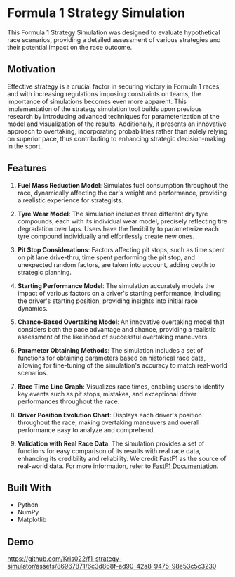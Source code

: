 # Formula 1 Strategy Simulation

This Formula 1 Strategy Simulation was designed to evaluate hypothetical race scenarios, providing a detailed assessment of various strategies and their potential impact on the race outcome.

## Motivation

Effective strategy is a crucial factor in securing victory in Formula 1 races, and with increasing regulations imposing constraints on teams, the importance of simulations becomes even more apparent. This implementation of the strategy simulation tool builds upon previous research by introducing advanced techniques for parameterization of the model and visualization of the results. Additionally, it presents an innovative approach to overtaking, incorporating probabilities rather than solely relying on superior pace, thus contributing to enhancing strategic decision-making in the sport.

## Features

1. **Fuel Mass Reduction Model**: Simulates fuel consumption throughout the race, dynamically affecting the car's weight and performance, providing a realistic experience for strategists.

2. **Tyre Wear Model**: The simulation includes three different dry tyre compounds, each with its individual wear model, precisely reflecting tire degradation over laps. Users have the flexibility to parameterize each tyre compound individually and effortlessly create new ones.

3. **Pit Stop Considerations**: Factors affecting pit stops, such as time spent on pit lane drive-thru, time spent performing the pit stop, and unexpected random factors, are taken into account, adding depth to strategic planning.

4. **Starting Performance Model**: The simulation accurately models the impact of various factors on a driver's starting performance, including the driver's starting position, providing insights into initial race dynamics.

5. **Chance-Based Overtaking Model**: An innovative overtaking model that considers both the pace advantage and chance, providing a realistic assessment of the likelihood of successful overtaking maneuvers.

6. **Parameter Obtaining Methods**: The simulation includes a set of functions for obtaining parameters based on historical race data, allowing for fine-tuning of the simulation's accuracy to match real-world scenarios.

7. **Race Time Line Graph**: Visualizes race times, enabling users to identify key events such as pit stops, mistakes, and exceptional driver performances throughout the race.

8. **Driver Position Evolution Chart**: Displays each driver's position throughout the race, making overtaking maneuvers and overall performance easy to analyze and comprehend.

9. **Validation with Real Race Data**: The simulation provides a set of functions for easy comparison of its results with real race data, enhancing its credibility and reliability. We credit FastF1 as the source of real-world data. For more information, refer to [FastF1 Documentation](https://docs.fastf1.dev/).

## Built With

- Python
- NumPy
- Matplotlib

## Demo

https://github.com/Kris022/f1-strategy-simulator/assets/86967871/6c3d868f-ad90-42a8-9475-98e53c5c3230


